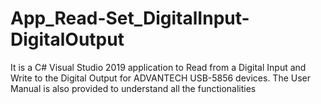 # App_Read-Set_DigitalInput-DigitalOutput
It is a C# Visual Studio 2019 application to Read from a Digital Input and Write to the Digital Output for ADVANTECH USB-5856 devices. The User Manual is also provided to understand all the functionalities 
